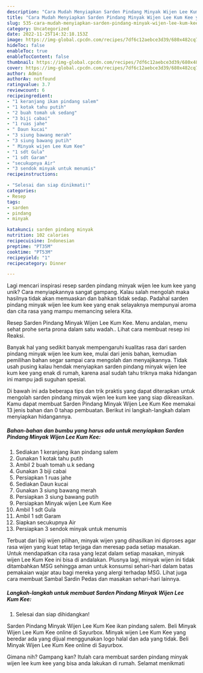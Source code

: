 ```yaml
---
description: "Cara Mudah Menyiapkan Sarden Pindang Minyak Wijen Lee Kum Kee yang Bisa Manjain Lidah"
title: "Cara Mudah Menyiapkan Sarden Pindang Minyak Wijen Lee Kum Kee yang Bisa Manjain Lidah"
slug: 535-cara-mudah-menyiapkan-sarden-pindang-minyak-wijen-lee-kum-kee-yang-bisa-manjain-lidah
category: Uncategorized
date: 2022-11-25T14:32:18.153Z
image: https://img-global.cpcdn.com/recipes/7df6c12aebce3d39/680x482cq70/sarden-pindang-minyak-wijen-lee-kum-kee-foto-resep-utama.jpg
hideToc: false
enableToc: true
enableTocContent: false
thumbnail: https://img-global.cpcdn.com/recipes/7df6c12aebce3d39/680x482cq70/sarden-pindang-minyak-wijen-lee-kum-kee-foto-resep-utama.jpg
cover: https://img-global.cpcdn.com/recipes/7df6c12aebce3d39/680x482cq70/sarden-pindang-minyak-wijen-lee-kum-kee-foto-resep-utama.jpg
author: Admin
authorAv: notfound
ratingvalue: 3.7
reviewcount: 6
recipeingredient:
- "1 keranjang ikan pindang salem"
- "1 kotak tahu putih"
- "2 buah tomah uk sedang"
- "3 biji cabai"
- "1 ruas jahe"
- " Daun kucai"
- "3 siung bawang merah"
- "3 siung bawang putih"
- " Minyak wijen Lee Kum Kee"
- "1 sdt Gula"
- "1 sdt Garam"
- "secukupnya Air"
- "3 sendok minyak untuk menumis"
recipeinstructions:

- "Selesai dan siap dinikmati!"
categories:
- Resep
tags:
- sarden
- pindang
- minyak

katakunci: sarden pindang minyak 
nutrition: 102 calories
recipecuisine: Indonesian
preptime: "PT35M"
cooktime: "PT53M"
recipeyield: "1"
recipecategory: Dinner

---
```





Lagi mencari inspirasi resep sarden pindang minyak wijen lee kum kee yang unik? Cara menyiapkannya sangat gampang. Kalau salah mengolah maka hasilnya tidak akan memuaskan dan bahkan tidak sedap. Padahal sarden pindang minyak wijen lee kum kee yang enak selayaknya mempunyai aroma dan cita rasa yang mampu memancing selera Kita.





Resep Sarden Pindang Minyak Wijen Lee Kum Kee. Menu andalan, menu sehat prohe serta prona dalam satu wadah.. Lihat cara membuat resep ini Reaksi.

Banyak hal yang sedikit banyak mempengaruhi kualitas rasa dari sarden pindang minyak wijen lee kum kee, mulai dari jenis bahan, kemudian pemilihan bahan segar sampai cara mengolah dan menyajikannya. Tidak usah pusing kalau hendak menyiapkan sarden pindang minyak wijen lee kum kee yang enak di rumah, karena asal sudah tahu triknya maka hidangan ini mampu jadi suguhan spesial.






Di bawah ini ada beberapa tips dan trik praktis yang dapat diterapkan untuk mengolah sarden pindang minyak wijen lee kum kee yang siap dikreasikan. Kamu dapat membuat Sarden Pindang Minyak Wijen Lee Kum Kee memakai 13 jenis bahan dan 0 tahap pembuatan. Berikut ini langkah-langkah dalam menyiapkan hidangannya.

<!--inarticleads1-->

##### Bahan-bahan dan bumbu yang harus ada untuk menyiapkan Sarden Pindang Minyak Wijen Lee Kum Kee:

1. Sediakan 1 keranjang ikan pindang salem
1. Gunakan 1 kotak tahu putih
1. Ambil 2 buah tomah u.k sedang
1. Gunakan 3 biji cabai
1. Persiapkan 1 ruas jahe
1. Sediakan  Daun kucai
1. Gunakan 3 siung bawang merah
1. Persiapkan 3 siung bawang putih
1. Persiapkan  Minyak wijen Lee Kum Kee
1. Ambil 1 sdt Gula
1. Ambil 1 sdt Garam
1. Siapkan secukupnya Air
1. Persiapkan 3 sendok minyak untuk menumis


Terbuat dari biji wijen pilihan, minyak wijen yang dihasilkan ini diproses agar rasa wijen yang kuat tetap terjaga dan meresap pada setiap masakan. Untuk mendapatkan cita rasa yang lezat dalam setiap masakan, minyak wijen Lee Kum Kee ini bisa di andalakan. Plusnya lagi, minyak wijen ini tidak ditambahkan MSG sehingga aman untuk konsumsi sehari-hari dalam batas pemakaian wajar atau bagi mereka yang alergi terhadap MSG. Lihat juga cara membuat Sambal Sardin Pedas dan masakan sehari-hari lainnya. 

<!--inarticleads2-->

##### Langkah-langkah untuk membuat Sarden Pindang Minyak Wijen Lee Kum Kee:


1. Selesai dan siap dihidangkan!

Sarden Pindang Minyak Wijen Lee Kum Kee ikan pindang salem. Beli Minyak Wijen Lee Kum Kee online di Sayurbox. Minyak wijen Lee Kum Kee yang beredar ada yang dijual menggunakan logo halal dan ada yang tidak. Beli Minyak Wijen Lee Kum Kee online di Sayurbox. 

Gimana nih? Gampang kan? Itulah cara membuat sarden pindang minyak wijen lee kum kee yang bisa anda lakukan di rumah. Selamat menikmati
